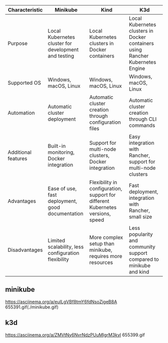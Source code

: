 | Characteristic | Minikube | Kind | K3d |
|----------------|----------|------|-----|
| Purpose        | Local Kubernetes cluster for development and testing | Local Kubernetes clusters in Docker containers | Local Kubernetes clusters in Docker containers using Rancher Kubernetes Engine |
| Supported OS   | Windows, macOS, Linux | Windows, macOS, Linux | Windows, macOS, Linux |
| Automation     | Automatic cluster deployment | Automatic cluster creation through configuration files | Automatic cluster creation through CLI commands |
| Additional features | Built-in monitoring, Docker integration | Support for multi-node clusters, Docker integration | Easy integration with Rancher, support for multi-node clusters |
| Advantages     | Ease of use, fast deployment, good documentation | Flexibility in configuration, support for different Kubernetes versions, speed | Fast deployment, integration with Rancher, small size |
| Disadvantages  | Limited scalability, less configuration flexibility | More complex setup than minikube, requires more resources | Less popularity and community support compared to minikube and kind |      



## minikube
https://asciinema.org/a/euILgVBf8tmY6fdNsoZjgeB8A 655391.gif(./minikube.gif)
## k3d
https://asciinema.org/a/ZMVtNy6NvrNdzPUuMIgrM3kyl 655399.gif
